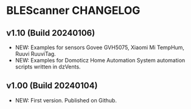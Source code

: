 # BLEScanner CHANGELOG

## v1.10 (Build 20240106)
* NEW: Examples for sensors Govee GVH5075, Xiaomi Mi TempHum, Ruuvi RuuviTag.
* NEW: Examples for Domoticz Home Automation System automation scripts written in dzVents.

## v1.00 (Build 20240104)
* NEW: First version. Published on Github.

